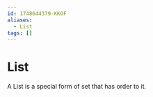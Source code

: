 ```yaml
---
id: 1748644379-KKOF
aliases:
  - List
tags: []
---
```


# List

A List is a special form of set that has order to it.
